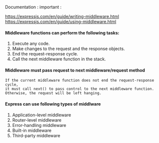 
Documentation : important :   

https://expressjs.com/en/guide/writing-middleware.html  
https://expressjs.com/en/guide/using-middleware.html  

####  Middleware functions can perform the following tasks:

1. Execute any code.
2. Make changes to the request and the response objects.
3. End the request-response cycle.
4. Call the next middleware function in the stack.

#### Middleware must pass request to next middleware/request method

    If the current middleware function does not end the request-response cycle, 
    it must call next() to pass control to the next middleware function. 
    Otherwise, the request will be left hanging.
    
#### Express can use following types of middlware

1. Application-level middleware
2. Router-level middleware
3. Error-handling middleware
4. Built-in middleware
5. Third-party middleware
    
